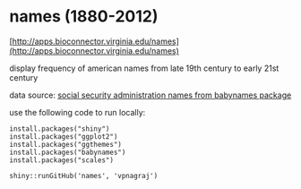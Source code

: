 # names (1880-2012)

[http://apps.bioconnector.virginia.edu/names](http://apps.bioconnector.virginia.edu/names)

display frequency of american names from late 19th century to early 21st century

data source: [social security administration names from babynames package](https://github.com/hadley/babynames)

use the following code to run locally:
```
install.packages("shiny")
install.packages("ggplot2")
install.packages("ggthemes")
install.packages("babynames")
install.packages("scales")

shiny::runGitHub('names', 'vpnagraj') 
```
